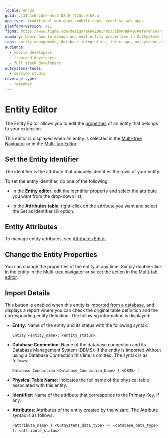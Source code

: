 ```yaml
---
locale: en-us
guid: cf34b4c6-2dc9-4ea3-82d0-f77dcc9f68ca
app_type: traditional web apps, mobile apps, reactive web apps
platform-version: o11
figma: https://www.figma.com/design/eFWRZ0nZhm5J5ibmKMak49/Reference?node-id=3063-7&t=0cuQUgeosMV2m0Kw-1
summary: Learn how to manage and edit entity properties in OutSystems 11 (O11) using the Entity Editor.
tags: entity management, database integration, ide usage, outsystems development, data modeling
audience:
  - mobile developers
  - frontend developers
  - full stack developers
outsystems-tools:
  - service studio
coverage-type:
  - remember
---
```


# Entity Editor

The Entity Editor allows you to edit the [properties](<../element-property/entity.md>) of an entity that belongs to your extension.

This editor is displayed when an entity is selected in the [Multi-tree Navigator](<../multi-tree-navigator.md>) or in the [Multi-tab Editor](<../multi-tab-editors.md>).

## Set the Entity Identifier

The identifier is the attribute that uniquely identifies the rows of your entity.

To set the entity identifier, do one of the following:

* In the **Entity editor**, edit the Identifier property and select the attribute you want from the drop-down list;

* In the **Attributes table**, right-click on the attribute you want and select the Set as Identifier ![Context menu with 'Set as Identifier' option highlighted for setting the entity identifier in the Attributes table](images/identifier-icon.png "Set as Identifier Option") option.

## Entity Attributes

To manage entity attributes, see [Attributes Editor](<attributes.md>).

## Change the Entity Properties

You can change the properties of the entity at any time. Simply double-click in the entity in the [Multi-tree navigator](<../multi-tree-navigator.md>) or select the action in the [Multi-tab editor](<../workspace.md>).

## Import Details

This button is enabled when this entity is [imported from a database](<../../../integration-with-systems/integration-studio/managing-extensions/entity-import-from-database.md>), and displays a report where you can check the original table definition and the corresponding entity definition. The following information is displayed:

* **Entity**: Name of the entity and its status with the following syntax:

    `Entity <entity_name>: <entity_status>`

* **Database Connection**: Name of the database connection and its Database Management System (DBMS). If the entity is imported without using a Database Connection this line is omitted. The syntax is as follows:

    `Database Connection <Database_Connection_Name> ( <DBMS> )`

* **Physical Table Name**: Indicates the full name of the physical table associated with this entity.

* **Identifier**: Name of the attribute that corresponds to the Primary Key, if any.

* **Attributes**: Attributes of the entity created by the wizard. The Attribute syntax is as follows:

    `<attribute_name> ( <OutSystems_data_type> <- <database_data_type> ): <attribute_status>`
